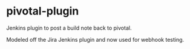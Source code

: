 pivotal-plugin
===============

Jenkins plugin to post a build note back to pivotal. 

Modeled off the Jira Jenkins plugin and now used for webhook testing.
